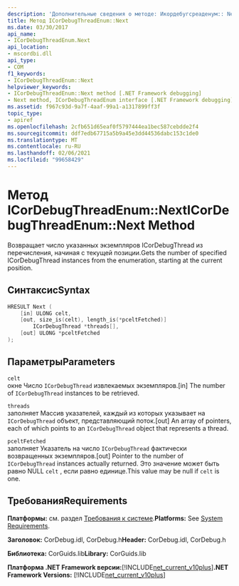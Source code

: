 ```yaml
---
description: 'Дополнительные сведения о методе: Икордебугсреаденум:: Next'
title: Метод ICorDebugThreadEnum::Next
ms.date: 03/30/2017
api_name:
- ICorDebugThreadEnum.Next
api_location:
- mscordbi.dll
api_type:
- COM
f1_keywords:
- ICorDebugThreadEnum::Next
helpviewer_keywords:
- ICorDebugThreadEnum::Next method [.NET Framework debugging]
- Next method, ICorDebugThreadEnum interface [.NET Framework debugging]
ms.assetid: f967c93d-9a7f-4aaf-99a1-a1317899ff3f
topic_type:
- apiref
ms.openlocfilehash: 2cfb651d65eaf0f5797444ea1bec587cebdde2f4
ms.sourcegitcommit: ddf7edb67715a5b9a45e3dd44536dabc153c1de0
ms.translationtype: MT
ms.contentlocale: ru-RU
ms.lasthandoff: 02/06/2021
ms.locfileid: "99658429"
---
```

# <a name="icordebugthreadenumnext-method"></a><span data-ttu-id="bd461-103">Метод ICorDebugThreadEnum::Next</span><span class="sxs-lookup"><span data-stu-id="bd461-103">ICorDebugThreadEnum::Next Method</span></span>

<span data-ttu-id="bd461-104">Возвращает число указанных экземпляров ICorDebugThread из перечисления, начиная с текущей позиции.</span><span class="sxs-lookup"><span data-stu-id="bd461-104">Gets the number of specified ICorDebugThread instances from the enumeration, starting at the current position.</span></span>  
  
## <a name="syntax"></a><span data-ttu-id="bd461-105">Синтаксис</span><span class="sxs-lookup"><span data-stu-id="bd461-105">Syntax</span></span>  
  
```cpp  
HRESULT Next (  
    [in] ULONG celt,  
    [out, size_is(celt), length_is(*pceltFetched)]  
        ICorDebugThread *threads[],  
    [out] ULONG *pceltFetched  
);  
```  
  
## <a name="parameters"></a><span data-ttu-id="bd461-106">Параметры</span><span class="sxs-lookup"><span data-stu-id="bd461-106">Parameters</span></span>  

 `celt`  
 <span data-ttu-id="bd461-107">окне Число `ICorDebugThread` извлекаемых экземпляров.</span><span class="sxs-lookup"><span data-stu-id="bd461-107">[in] The number of `ICorDebugThread` instances to be retrieved.</span></span>  
  
 `threads`  
 <span data-ttu-id="bd461-108">заполняет Массив указателей, каждый из которых указывает на `ICorDebugThread` объект, представляющий поток.</span><span class="sxs-lookup"><span data-stu-id="bd461-108">[out] An array of pointers, each of which points to an `ICorDebugThread` object that represents a thread.</span></span>  
  
 `pceltFetched`  
 <span data-ttu-id="bd461-109">заполняет Указатель на число `ICorDebugThread` фактически возвращенных экземпляров.</span><span class="sxs-lookup"><span data-stu-id="bd461-109">[out] Pointer to the number of `ICorDebugThread` instances actually returned.</span></span> <span data-ttu-id="bd461-110">Это значение может быть равно NULL `celt` , если равно единице.</span><span class="sxs-lookup"><span data-stu-id="bd461-110">This value may be null if `celt` is one.</span></span>  
  
## <a name="requirements"></a><span data-ttu-id="bd461-111">Требования</span><span class="sxs-lookup"><span data-stu-id="bd461-111">Requirements</span></span>  

 <span data-ttu-id="bd461-112">**Платформы:** см. раздел [Требования к системе](../../get-started/system-requirements.md).</span><span class="sxs-lookup"><span data-stu-id="bd461-112">**Platforms:** See [System Requirements](../../get-started/system-requirements.md).</span></span>  
  
 <span data-ttu-id="bd461-113">**Заголовок:** CorDebug.idl, CorDebug.h</span><span class="sxs-lookup"><span data-stu-id="bd461-113">**Header:** CorDebug.idl, CorDebug.h</span></span>  
  
 <span data-ttu-id="bd461-114">**Библиотека:** CorGuids.lib</span><span class="sxs-lookup"><span data-stu-id="bd461-114">**Library:** CorGuids.lib</span></span>  
  
 <span data-ttu-id="bd461-115">**Платформа .NET Framework версии:**[!INCLUDE[net_current_v10plus](../../../../includes/net-current-v10plus-md.md)]</span><span class="sxs-lookup"><span data-stu-id="bd461-115">**.NET Framework Versions:** [!INCLUDE[net_current_v10plus](../../../../includes/net-current-v10plus-md.md)]</span></span>
